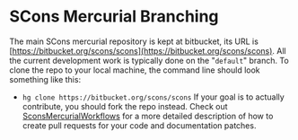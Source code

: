 

# SCons Mercurial Branching

The main SCons mercurial repository is kept at bitbucket, its URL is [https://bitbucket.org/scons/scons](https://bitbucket.org/scons/scons). All the current development work is typically done on the "`default`" branch. To clone the repo to your local machine, the command line should look something like this: 

* `hg clone https://bitbucket.org/scons/scons` 
If your goal is to actually contribute, you should fork the repo instead. Check out [SconsMercurialWorkflows](SconsMercurialWorkflows) for a more detailed description of how to create pull requests for your code and documentation patches. 
